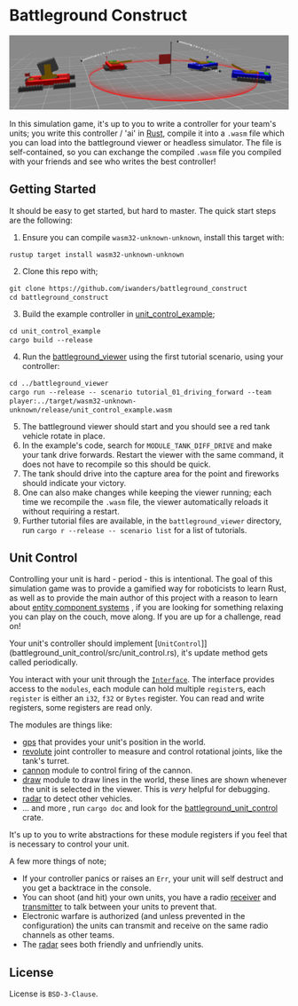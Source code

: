 # Battleground Construct

![banner](./media/banner.png)

In this simulation game, it's up to you to write a controller for your team's units; you write this
controller / 'ai' in [Rust](https://www.rust-lang.org/), compile it into a `.wasm` file which you
can load into the battleground viewer or headless simulator. The file is self-contained, so you can
exchange the compiled `.wasm` file you compiled with your friends and see who writes the best
controller!

## Getting Started

It should be easy to get started, but hard to master. The quick start steps are the following:

1. Ensure you can compile `wasm32-unknown-unknown`, install this target with:
```
rustup target install wasm32-unknown-unknown
```
2. Clone this repo with;
```
git clone https://github.com/iwanders/battleground_construct
cd battleground_construct
```
3. Build the example controller in [unit_control_example](unit_control_example);
```
cd unit_control_example
cargo build --release
```
4. Run the [battleground_viewer](battleground_viewer) using the first tutorial scenario, using
your controller:
```
cd ../battleground_viewer
cargo run --release -- scenario tutorial_01_driving_forward --team player:../target/wasm32-unknown-unknown/release/unit_control_example.wasm
```
5. The battleground viewer should start and you should see a red tank vehicle rotate in place.
6. In the example's code, search for `MODULE_TANK_DIFF_DRIVE` and make your tank drive forwards.
   Restart the viewer with the same command, it does not have to recompile so this should be quick.
7. The tank should drive into the capture area for the point and fireworks should indicate your
   victory.
8. One can also make changes while keeping the viewer running; each time we recompile the `.wasm`
   file, the viewer automatically reloads it without requiring a restart.
9. Further tutorial files are available, in the `battleground_viewer` directory, run 
   `cargo r --release -- scenario list` for a list of tutorials.


## Unit Control

Controlling your unit is hard - period - this is intentional. The goal of this simulation game was
to provide a gamified way for roboticists to learn Rust, as well as to provide the main
author of this project with a reason to learn about [entity component systems](https://en.wikipedia.org/wiki/Entity_component_system)
, if you are looking for something relaxing you can play on the couch, move along. If you are up for
a challenge, read on!

Your unit's controller should implement [`UnitControl`]](battleground_unit_control/src/unit_control.rs), 
it's update method gets called periodically.

You interact with your unit through the [`Interface`](battleground_unit_control/src/interface.rs).
The interface provides access to the `modules`, each module can hold multiple `register`s, each
`register` is either an `i32`, `f32` or `Bytes` register. You can read and write registers, some
registers are read only.

The modules are things like:
- [gps](battleground_unit_control/src/modules/gps.rs) that provides your unit's position in the world.
- [revolute](battleground_unit_control/src/modules/revolute.rs) joint controller to measure and
  control rotational joints, like the tank's turret.
- [cannon](battleground_unit_control/src/modules/cannon.rs) module to control firing of the cannon.
- [draw](battleground_unit_control/src/modules/draw.rs) module to draw lines in the world, these
  lines are shown whenever the unit is selected in the viewer. This is _very_ helpful for debugging.
- [radar](battleground_unit_control/src/modules/radar.rs) to detect other vehicles.
- ... and more , run `cargo doc` and look for the [battleground_unit_control](battleground_unit_control) crate.

It's up to you to write abstractions for these module registers if you feel that is necessary to
control your unit.

A few more things of note;
- If your controller panics or raises an `Err`, your unit will self destruct and you get a backtrace
  in the console.
- You can shoot (and hit) your own units, you have a radio
[receiver](battleground_unit_control/src/modules/radio_receiver.rs)
and
[transmitter](battleground_unit_control/src/modules/radio_transmitter.rs) to talk between your units
to prevent that.
- Electronic warfare is authorized (and unless prevented in the configuration) the
  units can transmit and receive on the same radio channels as other teams.
- The [radar](battleground_unit_control/src/modules/radar.rs) sees both friendly and unfriendly units.




## License
License is `BSD-3-Clause`.